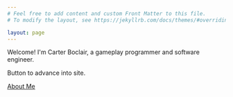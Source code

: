 ```yaml
---
# Feel free to add content and custom Front Matter to this file.
# To modify the layout, see https://jekyllrb.com/docs/themes/#overriding-theme-defaults

layout: page
---
```


Welcome! I'm Carter Boclair, a gameplay programmer and software engineer.

Button to advance into site.

<a class="navbutton" href="/about">About Me</a>